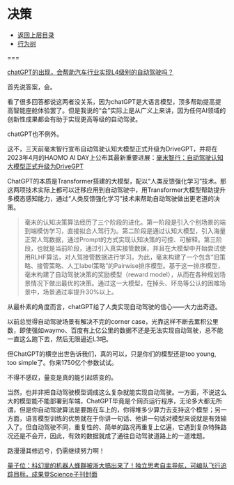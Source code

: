 # 决策

* [返回上层目录](../autopilot.md)
* [行为树](behavior-tree/behavior-tree.md)





===

[chatGPT的出现，会帮助汽车行业实现L4级别的自动驾驶吗？](https://www.zhihu.com/question/583534193/answer/2902810035)

首先说答案，会。

看了很多回答都说这两者没关系，因为chatGPT是大语言模型，顶多帮助提高提高智能座舱体验罢了。但是我说的“会”实际上是从广义上来讲，因为任何AI领域的创新性成果都会有助于实现更高等级的自动驾驶。

chatGPT也不例外。

这不，三天前毫末智行宣布自动驾驶认知大模型正式升级为DriveGPT，并将在2023年4月的HAOMO AI DAY上公布其最新重要进展：[毫末智行：自动驾驶认知大模型正式升级为DriveGPT](https://www.51cto.com/article/746705.html)

ChatGPT的本质是Transformer搭建的大模型，配以“人类反馈强化学习”技术。那这两项技术实际上都可以迁移应用到自动驾驶中，用Transformer大模型帮助提升多模态感知能力，通过“人类反馈强化学习”技术来帮助自动驾驶做出更老道的决策。

> 毫末的认知决策算法经历了三个阶段的进化。第一阶段是引入个别场景的端到端模仿学习，直接拟合人驾行为。第二阶段是通过认知大模型，引入海量正常人驾数据，通过Prompt的方式实现认知决策的可控、可解释。第三阶段，也就是当前阶段，通过引入真实接管数据，并且在大模型中开始尝试使用RLHF算法，对人驾接管数据进行学习。为此，毫末构建了一个包含“旧策略、接管策略、人工label策略”的Pairwise排序模型。基于这一排序模型，毫末构建了自动驾驶决策的奖励模型（reward model），从而在各种规划场景情况下做出最优的决策。通过这一大模型，在掉头、环岛等公认的困难场景中，场景通过率提升30%以上。

从最朴素的角度而言，chatGPT给了人类实现自动驾驶的信心——大力出奇迹。

以前总觉得自动驾驶场景有解决不完的corner case，光靠这样不断去累积公里数，即使强如waymo、百度有上亿公里的数据不还是无法实现自动驾驶，总不能一直这么跑下去，然后无限逼近L3吧。

但ChatGPT的横空出世告诉我们，真的可以，只是你们的模型还是too young, too simple了。你来1750亿个参数试试。

不得不感叹，量变是真的能引起质变的。

当然，也并非把自动驾驶模型调成这么复杂就能实现自动驾驶。一方面，不说这么大的模型能不能部署到车端，ChatGPT毕竟是个网页运行程序，无论多大都无所谓，但是你自动驾驶算法是要跑在车上的，你得堆多少算力去支持这个模型；另一方面，语言模型训练的优势就在于你讲一句话、他讲一句话对模型来说就是有效输入了。但自动驾驶不同，重复性的、简单的路况再重复上亿遍，它遇到复杂特殊路况还是不会开，因此，有效的数据就成了通往自动驾驶道路上的一道难题。

路漫漫其修远兮，仍需继续努力啊！



[量子位：科幻里的机器人蜂群被浙大搞出来了！独立思考自主导航，可编队飞行追踪目标，成果登Science子刊封面](https://zhuanlan.zhihu.com/p/513226681)

